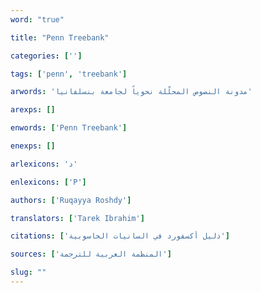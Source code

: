 ```yaml
---
word: "true"

title: "Penn Treebank"

categories: ['']

tags: ['penn', 'treebank']

arwords: 'مدونة النصوص المحلّلة نحوياً لجامعة بنسلفانيا'

arexps: []

enwords: ['Penn Treebank']

enexps: []

arlexicons: 'د'

enlexicons: ['P']

authors: ['Ruqayya Roshdy']

translators: ['Tarek Ibrahim']

citations: ['دليل أكسفورد في السانيات الحاسوبية']

sources: ['المنظمة العربية للترجمة']

slug: ""
---
```

